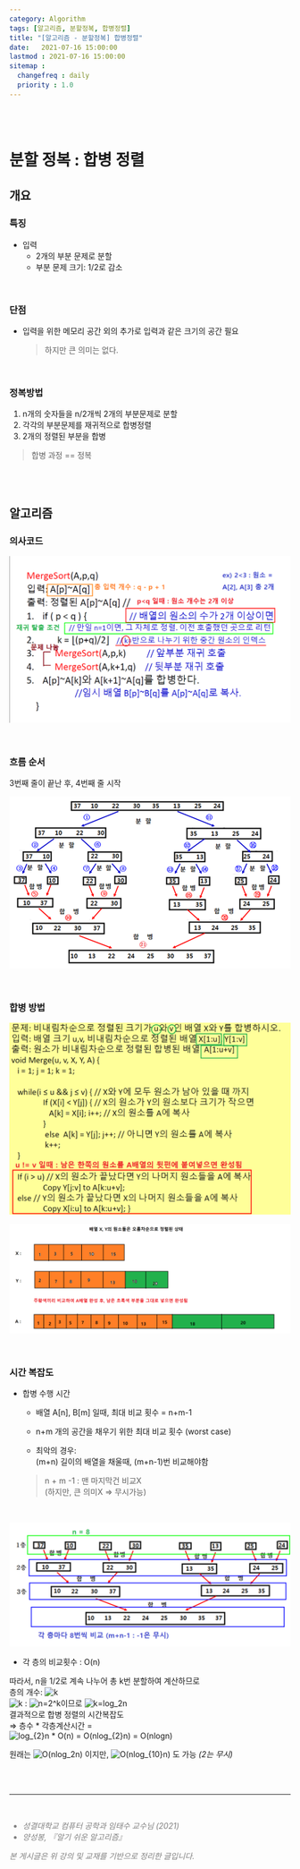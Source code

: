 ```yaml
---
category: Algorithm
tags: [알고리즘, 분할정복, 합병정렬]
title: "[알고리즘 - 분할정복] 합병정렬"
date:   2021-07-16 15:00:00 
lastmod : 2021-07-16 15:00:00
sitemap :
  changefreq : daily
  priority : 1.0
---
```


<br/><br/>

# 분할 정복 : 합병 정렬

## 개요

### 특징

- 입력
  - 2개의 부분 문제로 분할
  - 부분 문제 크기: 1/2로 감소

<br>

### 단점

- 입력을 위한 메모리 공간 외의 추가로 입력과 같은 크기의 공간 필요
  > 하지만 큰 의미는 없다.

<br>

### 정복방법

1. n개의 숫자들을 n/2개씩 2개의 부분문제로 분할
2. 각각의 부분문제를 재귀적으로 합병정렬
3. 2개의 정렬된 부분을 합병

> 합병 과정 == 정복

<br><br>

## 알고리즘

### 의사코드

![의사코드](/assets/img/2021-07-16-ALGORITHM_MergeSort/ALC44BC.png)

<br>

### 흐름 순서

3번째 줄이 끝난 후, 4번째 줄 시작

![흐름순서](/assets/img/2021-07-16-ALGORITHM_MergeSort/Untitled_22.png)

<br>

### 합병 방법

![흐름순서1](/assets/img/2021-07-16-ALGORITHM_MergeSort/ALCDEED.png)

![흐름순서2](/assets/img/2021-07-16-ALGORITHM_MergeSort/Untitled_23.png)

<br>

### 시간 복잡도

- 합병 수행 시간
  - 배열 A[n], B[m] 일때, 최대 비교 횟수 = n+m-1

  - n+m 개의 공간을 채우기 위한 최대 비교 횟수 (worst case) 

  - 최악의 경우:  
  (m+n) 길이의 배열을 채울때, (m+n-1)번 비교해야함

  > n + m -1 : 맨 마지막건 비교X  
(하지만, 큰 의미X ⇒ 무시가능)

<br>

![시간복잡도](/assets/img/2021-07-16-ALGORITHM_MergeSort/Untitled_24.png)

- 각 층의 비교횟수 : O(n)

따라서, n을 1/2로 계속 나누어 총 k번 분할하여 계산하므로  
층의 개수: ![k](https://latex.codecogs.com/svg.image?k)  
![k](https://latex.codecogs.com/svg.image?k) : ![n=2^k](https://latex.codecogs.com/svg.image?n=2^{k})이므로 ![k=log_2n](https://latex.codecogs.com/svg.image?k=log_{2}n)  
결과적으로 합병 정렬의 시간복잡도  
⇒ 층수 * 각층계산시간 =  
![log_{2}n * O(n) = O(nlog_{2}n) = O(nlogn)](https://latex.codecogs.com/svg.image?log_{2}n&space;*&space;O(n)&space;=&space;O(nlog_{2}n)&space;=&space;O(nlogn))

원래는 ![O(nlog_2n)](https://latex.codecogs.com/svg.image?O(nlog_{2}n)) 이지만, ![O(nlog_{10}n)](https://latex.codecogs.com/svg.image?O(nlog_{10}n)) 도 가능
*(2는 무시)*

<br><br>

---

<br>
<div style="font-style: italic;color: gray;">
  <ul>
    <li>성결대학교 컴퓨터 공학과 임태수 교수님 (2021)</li>
    <li>양성봉, 『알기 쉬운 알고리즘』</li>
  </ul>
  본 게시글은 위 강의 및 교재를 기반으로 정리한 글입니다.
</div>
